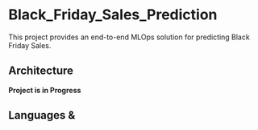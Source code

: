 # Black_Friday_Sales_Prediction
This project provides an end-to-end MLOps solution for predicting Black Friday Sales.
## Architecture
**Project is in Progress**
## Languages & 
